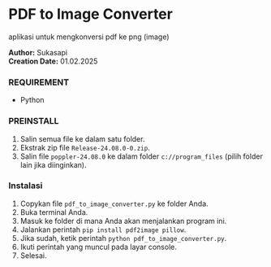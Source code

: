 # PDF to Image Converter
aplikasi untuk mengkonversi pdf ke png (image)

**Author:** Sukasapi  
**Creation Date:** 01.02.2025

### REQUIREMENT
- Python

### PREINSTALL
1. Salin semua file ke dalam satu folder.
2. Ekstrak zip file `Release-24.08.0-0.zip`.
3. Salin file `poppler-24.08.0` ke dalam folder `c://program_files` (pilih folder lain jika diinginkan).

### Instalasi
1. Copykan file `pdf_to_image_converter.py` ke folder Anda.
2. Buka terminal Anda.
3. Masuk ke folder di mana Anda akan menjalankan program ini.
4. Jalankan perintah `pip install pdf2image pillow`.
5. Jika sudah, ketik perintah `python pdf_to_image_converter.py`.
6. Ikuti perintah yang muncul pada layar console.
7. Selesai.
